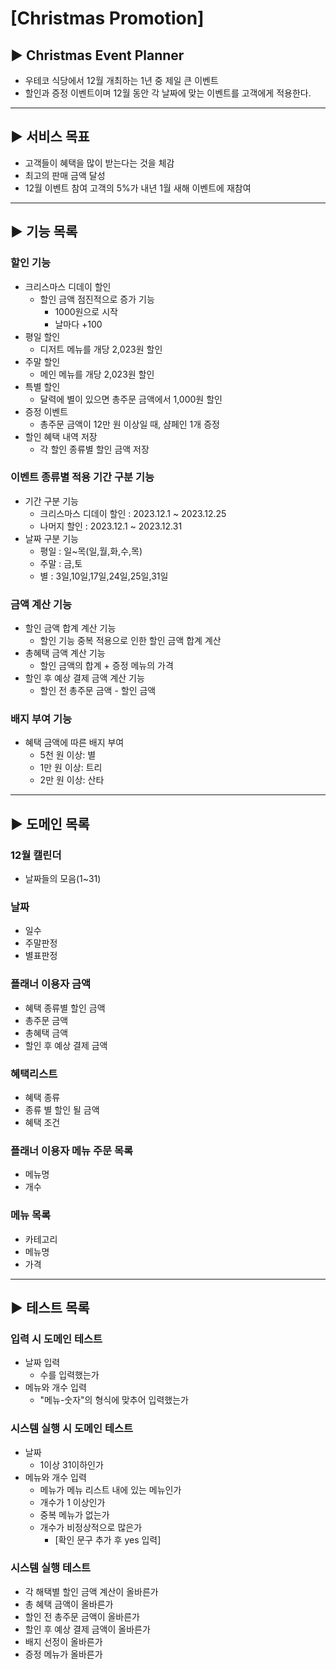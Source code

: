 # [Christmas Promotion]

## ▶ Christmas Event Planner

- 우테코 식당에서 12월 개최하는 1년 중 제일 큰 이벤트
- 할인과 증정 이벤트이며 12월 동안 각 날짜에 맞는 이벤트를 고객에게 적용한다.

---

## ▶ 서비스 목표

- 고객들이 혜택을 많이 받는다는 것을 체감
- 최고의 판매 금액 달성
- 12월 이벤트 참여 고객의 5%가 내년 1월 새해 이벤트에 재참여

---

## ▶ 기능 목록

### 할인 기능

- 크리스마스 디데이 할인
    - 할인 금액 점진적으로 증가 기능
        - 1000원으로 시작
        - 날마다 +100
- 평일 할인
    - 디저트 메뉴를 개당 2,023원 할인
- 주말 할인
    - 메인 메뉴를 개당 2,023원 할인
- 특별 할인
    - 달력에 별이 있으면 총주문 금액에서 1,000원 할인
- 증정 이벤트
    - 총주문 금액이 12만 원 이상일 때, 샴페인 1개 증정
- 할인 혜택 내역 저장
    - 각 할인 종류별 할인 금액 저장

### 이벤트 종류별 적용 기간 구분 기능

- 기간 구분 기능
    - 크리스마스 디데이 할인 : 2023.12.1 ~ 2023.12.25
    - 나머지 할인 : 2023.12.1 ~ 2023.12.31
- 날짜 구분 기능
    - 평일 : 일~목(일,월,화,수,목)
    - 주말 : 금,토
    - 별 : 3일,10일,17일,24일,25일,31일

### 금액 계산 기능

- 할인 금액 합계 계산 기능
    - 할인 기능 중복 적용으로 인한 할인 금액 합계 계산
- 총혜택 금액 계산 기능
    - 할인 금액의 합계 + 증정 메뉴의 가격
- 할인 후 예상 결제 금액 계산 기능
    - 할인 전 총주문 금액 - 할인 금액

### 배지 부여 기능

- 혜택 금액에 따른 배지 부여
    - 5천 원 이상: 별
    - 1만 원 이상: 트리
    - 2만 원 이상: 산타

---

## ▶ 도메인 목록

### 12월 캘린더

- 날짜들의 모음(1~31)

### 날짜

- 일수
- 주말판정
- 별표판정

### 플래너 이용자 금액

- 혜택 종류별 할인 금액
- 총주문 금액
- 총혜택 금액
- 할인 후 예상 결제 금액

### 혜택리스트

- 혜택 종류
- 종류 별 할인 될 금액
- 혜택 조건

### 플래너 이용자 메뉴 주문 목록

- 메뉴명
- 개수

### 메뉴 목록

- 카테고리
- 메뉴명
- 가격

---

## ▶ 테스트 목록

### 입력 시 도메인 테스트

- 날짜 입력
    - 수를 입력했는가
- 메뉴와 개수 입력
    - "메뉴-숫자"의 형식에 맞추어 입력했는가

### 시스템 실행 시 도메인 테스트

- 날짜
    - 1이상 31이하인가
- 메뉴와 개수 입력
    - 메뉴가 메뉴 리스트 내에 있는 메뉴인가
    - 개수가 1 이상인가
    - 중복 메뉴가 없는가
    - 개수가 비정상적으로 많은가
        - [확인 문구 추가 후 yes 입력]

### 시스템 실행 테스트

- 각 해택별 할인 금액 계산이 올바른가
- 총 혜택 금액이 올바른가
- 할인 전 총주문 금액이 올바른가
- 할인 후 예상 결제 금액이 올바른가
- 배지 선정이 올바른가
- 증정 메뉴가 올바른가